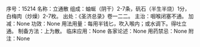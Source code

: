 序号：15214
名称：立通散
组成：蚰蜒（阴干）2-7条，矾石（半生半烧）1分，白梅肉（炒燥）2-7枚。
出处：《圣济总录》卷一二二。
主治：咽喉闭塞不通。
加减：None
功效：None
用法用量：每用半钱匕，吹入喉内；或水调下。得吐立通。
制备方法：上为散。
临床应用：None
各家论述：None
用药禁忌：None
附注：None
